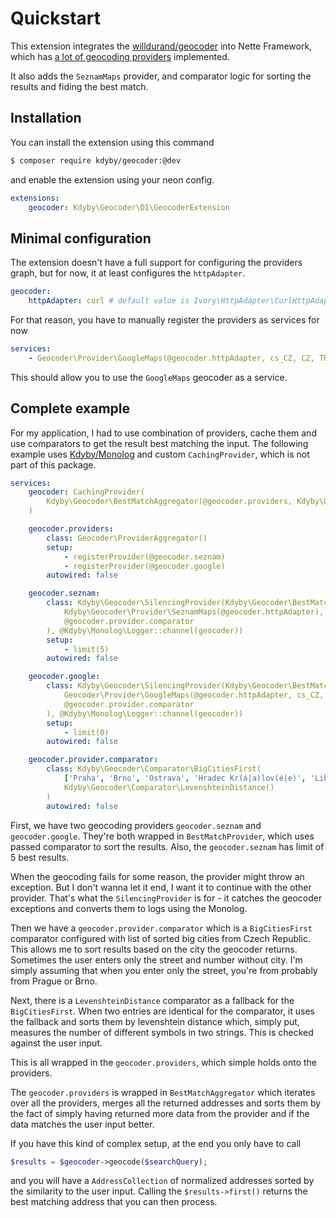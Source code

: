 # Quickstart

This extension integrates the [willdurand/geocoder](https://github.com/geocoder-php/Geocoder) into Nette Framework, which has [a lot of geocoding providers](https://github.com/geocoder-php/Geocoder#address-based-providers) implemented.

It also adds the `SeznamMaps` provider, and comparator logic for sorting the results and fiding the best match.


## Installation

You can install the extension using this command

```sh
$ composer require kdyby/geocoder:@dev
```

and enable the extension using your neon config.

```yml
extensions:
	geocoder: Kdyby\Geocoder\DI\GeocoderExtension
```


## Minimal configuration

The extension doesn't have a full support for configuring the providers graph, but for now, it at least configures the `httpAdapter`.

```yml
geocoder:
	httpAdapter: curl # default value is Ivory\HttpAdapter\CurlHttpAdapter
```

For that reason, you have to manually register the providers as services for now

```yml
services:
	- Geocoder\Provider\GoogleMaps(@geocoder.httpAdapter, cs_CZ, CZ, TRUE)
```

This should allow you to use the `GoogleMaps` geocoder as a service.


## Complete example

For my application, I had to use combination of providers, cache them and use comparators to get the result best matching the input.
The following example uses [Kdyby/Monolog](https://github.com/Kdyby/Monolog) and custom `CachingProvider`, which is not part of this package.

```yml
services:
	geocoder: CachingProvider(
		Kdyby\Geocoder\BestMatchAggregator(@geocoder.providers, Kdyby\Geocoder\Comparator\MoreData())
	)

	geocoder.providers:
		class: Geocoder\ProviderAggregator()
		setup:
			- registerProvider(@geocoder.seznam)
			- registerProvider(@geocoder.google)
		autowired: false

	geocoder.seznam:
		class: Kdyby\Geocoder\SilencingProvider(Kdyby\Geocoder\BestMatchProvider(
			Kdyby\Geocoder\Provider\SeznamMaps(@geocoder.httpAdapter),
			@geocoder.provider.comparator
		), @Kdyby\Monolog\Logger::channel(geocoder))
		setup:
			- limit(5)
		autowired: false

	geocoder.google:
		class: Kdyby\Geocoder\SilencingProvider(Kdyby\Geocoder\BestMatchProvider(
			Geocoder\Provider\GoogleMaps(@geocoder.httpAdapter, cs_CZ, CZ, TRUE),
			@geocoder.provider.comparator
		), @Kdyby\Monolog\Logger::channel(geocoder))
		setup:
			- limit(0)
		autowired: false

	geocoder.provider.comparator:
		class: Kdyby\Geocoder\Comparator\BigCitiesFirst(
			['Praha', 'Brno', 'Ostrava', 'Hradec Kr(á|a)lov(é|e)', 'Liberec', 'Plze(ň|n)', 'Olomouc'],
			Kdyby\Geocoder\Comparator\LevenshteinDistance()
		)
		autowired: false
```

First, we have two geocoding providers `geocoder.seznam` and `geocoder.google`. They're both wrapped in `BestMatchProvider`, which uses passed comparator to sort the results. Also, the `geocoder.seznam` has limit of 5 best results.

When the geocoding fails for some reason, the provider might throw an exception. But I don't wanna let it end, I want it to continue with the other provider. That's what the `SilencingProvider` is for - it catches the geocoder exceptions and converts them to logs using the Monolog.

Then we have a `geocoder.provider.comparator` which is a `BigCitiesFirst` comparator configured with list of sorted big cities from Czech Republic. This allows me to sort results based on the city the geocoder returns. Sometimes the user enters only the street and number without city. I'm simply assuming that when you enter only the street, you're from probably from Prague or Brno.

Next, there is a `LevenshteinDistance` comparator as a fallback for the `BigCitiesFirst`. When two entries are identical for the comparator, it uses the fallback and sorts them by levenshtein distance which, simply put, measures the number of different symbols in two strings. This is checked against the user input.

This is all wrapped in the `geocoder.providers`, which simple holds onto the providers.

The `geocoder.providers` is wrapped in `BestMatchAggregator` which iterates over all the providers, merges all the returned addresses and sorts them by the fact of simply having returned more data from the provider and if the data matches the user input better.

If you have this kind of complex setup, at the end you only have to call

```php
$results = $geocoder->geocode($searchQuery);
```

and you will have a `AddressCollection` of normalized addresses sorted by the similarity to the user input.
Calling the `$results->first()` returns the best matching address that you can then process.
